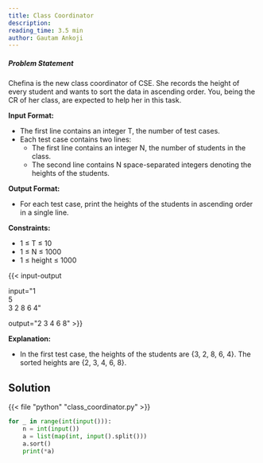 ```yaml
---
title: Class Coordinator
description:
reading_time: 3.5 min
author: Gautam Ankoji
---
```



##### Problem Statement

Chefina is the new class coordinator of CSE. She records the height of every student and wants to sort the data in ascending order. You, being the CR of her class, are expected to help her in this task.

**Input Format:**

* The first line contains an integer T, the number of test cases.
* Each test case contains two lines:
  * The first line contains an integer N, the number of students in the class.
  * The second line contains N space-separated integers denoting the heights of the students.

**Output Format:**

* For each test case, print the heights of the students in ascending order in a single line.

**Constraints:**

* 1 ≤ T ≤ 10
* 1 ≤ N ≤ 1000
* 1 ≤ height ≤ 1000

{{< input-output

input="1</br>5</br>3 2 8 6 4"

output="2 3 4 6 8" >}}

**Explanation:**

* In the first test case, the heights of the students are {3, 2, 8, 6, 4}. The sorted heights are {2, 3, 4, 6, 8}.

## Solution

<!-- **Approach:** -->

{{< file "python" "class_coordinator.py" >}}

```py
for _ in range(int(input())):
    n = int(input())
    a = list(map(int, input().split()))
    a.sort()
    print(*a)
```
